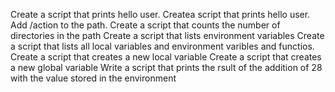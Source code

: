 Create a script that prints hello user.
Createa script that prints hello user.
Add /action to the path.
Create a script that counts the number of directories in the path
Create a script that lists environment variables
Create a script that lists all local variables and environment varibles and functios.
Create a script that creates a new local variable
Create a script that creates a new global variable
Write a script that prints the rsult of the addition of 28 with the value stored in the environment
